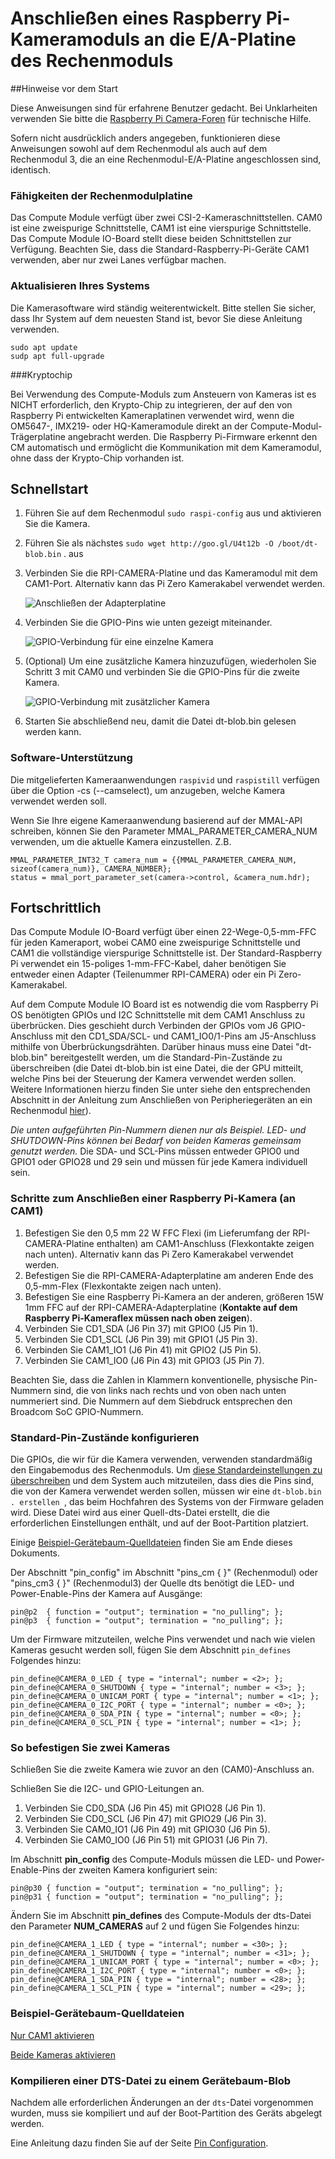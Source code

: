 # Anschließen eines Raspberry Pi-Kameramoduls an die E/A-Platine des Rechenmoduls

##Hinweise vor dem Start

Diese Anweisungen sind für erfahrene Benutzer gedacht. Bei Unklarheiten verwenden Sie bitte die [Raspberry Pi Camera-Foren](https://www.raspberrypi.org/forums/viewforum.php?f=43) für technische Hilfe.

Sofern nicht ausdrücklich anders angegeben, funktionieren diese Anweisungen sowohl auf dem Rechenmodul als auch auf dem Rechenmodul 3, die an eine Rechenmodul-E/A-Platine angeschlossen sind, identisch.

### Fähigkeiten der Rechenmodulplatine

Das Compute Module verfügt über zwei CSI-2-Kameraschnittstellen. CAM0 ist eine zweispurige Schnittstelle, CAM1 ist eine vierspurige Schnittstelle. Das Compute Module IO-Board stellt diese beiden Schnittstellen zur Verfügung. Beachten Sie, dass die Standard-Raspberry-Pi-Geräte CAM1 verwenden, aber nur zwei Lanes verfügbar machen.

### Aktualisieren Ihres Systems

Die Kamerasoftware wird ständig weiterentwickelt. Bitte stellen Sie sicher, dass Ihr System auf dem neuesten Stand ist, bevor Sie diese Anleitung verwenden.

```
sudo apt update
sudp apt full-upgrade
```

###Kryptochip

Bei Verwendung des Compute-Moduls zum Ansteuern von Kameras ist es NICHT erforderlich, den Krypto-Chip zu integrieren, der auf den von Raspberry Pi entwickelten Kameraplatinen verwendet wird, wenn die OM5647-, IMX219- oder HQ-Kameramodule direkt an der Compute-Modul-Trägerplatine angebracht werden. Die Raspberry Pi-Firmware erkennt den CM automatisch und ermöglicht die Kommunikation mit dem Kameramodul, ohne dass der Krypto-Chip vorhanden ist.


## Schnellstart

1. Führen Sie auf dem Rechenmodul `sudo raspi-config` aus und aktivieren Sie die Kamera.
1. Führen Sie als nächstes `sudo wget http://goo.gl/U4t12b -O /boot/dt-blob.bin` . aus
1. Verbinden Sie die RPI-CAMERA-Platine und das Kameramodul mit dem CAM1-Port. Alternativ kann das Pi Zero Kamerakabel verwendet werden.

    ![Anschließen der Adapterplatine](images/CMAIO-Cam-Adapter.jpg)

1. Verbinden Sie die GPIO-Pins wie unten gezeigt miteinander.

    ![GPIO-Verbindung für eine einzelne Kamera](images/CMIO-Cam-GPIO.jpg)

1. (Optional) Um eine zusätzliche Kamera hinzuzufügen, wiederholen Sie Schritt 3 mit CAM0 und verbinden Sie die GPIO-Pins für die zweite Kamera.

    ![GPIO-Verbindung mit zusätzlicher Kamera](images/CMIO-Cam-GPIO2.jpg)

1. Starten Sie abschließend neu, damit die Datei dt-blob.bin gelesen werden kann.

### Software-Unterstützung

Die mitgelieferten Kameraanwendungen `raspivid` und `raspistill` verfügen über die Option -cs (--camselect), um anzugeben, welche Kamera verwendet werden soll.

Wenn Sie Ihre eigene Kameraanwendung basierend auf der MMAL-API schreiben, können Sie den Parameter MMAL_PARAMETER_CAMERA_NUM verwenden, um die aktuelle Kamera einzustellen. Z.B.

```
MMAL_PARAMETER_INT32_T camera_num = {{MMAL_PARAMETER_CAMERA_NUM, sizeof(camera_num)}, CAMERA_NUMBER};
status = mmal_port_parameter_set(camera->control, &camera_num.hdr);
```

## Fortschrittlich

Das Compute Module IO-Board verfügt über einen 22-Wege-0,5-mm-FFC für jeden Kameraport, wobei CAM0 eine zweispurige Schnittstelle und CAM1 die vollständige vierspurige Schnittstelle ist. Der Standard-Raspberry Pi verwendet ein 15-poliges 1-mm-FFC-Kabel, daher benötigen Sie entweder einen Adapter (Teilenummer RPI-CAMERA) oder ein Pi Zero-Kamerakabel.

Auf dem Compute Module IO Board ist es notwendig die vom Raspberry Pi OS benötigten GPIOs und I2C Schnittstelle mit dem CAM1 Anschluss zu überbrücken. Dies geschieht durch Verbinden der GPIOs vom J6 GPIO-Anschluss mit den CD1_SDA/SCL- und CAM1_IO0/1-Pins am J5-Anschluss mithilfe von Überbrückungsdrähten. Darüber hinaus muss eine Datei "dt-blob.bin" bereitgestellt werden, um die Standard-Pin-Zustände zu überschreiben (die Datei dt-blob.bin ist eine Datei, die der GPU mitteilt, welche Pins bei der Steuerung der Kamera verwendet werden sollen. Weitere Informationen hierzu finden Sie unter siehe den entsprechenden Abschnitt in der Anleitung zum Anschließen von Peripheriegeräten an ein Rechenmodul [hier](cm-peri-sw-guide.md)).

*Die unten aufgeführten Pin-Nummern dienen nur als Beispiel. LED- und SHUTDOWN-Pins können bei Bedarf von beiden Kameras gemeinsam genutzt werden.* Die SDA- und SCL-Pins müssen entweder GPIO0 und GPIO1 oder GPIO28 und 29 sein und müssen für jede Kamera individuell sein.

### Schritte zum Anschließen einer Raspberry Pi-Kamera (an CAM1)

1. Befestigen Sie den 0,5 mm 22 W FFC Flexi (im Lieferumfang der RPI-CAMERA-Platine enthalten) am CAM1-Anschluss (Flexkontakte zeigen nach unten). Alternativ kann das Pi Zero Kamerakabel verwendet werden.
1. Befestigen Sie die RPI-CAMERA-Adapterplatine am anderen Ende des 0,5-mm-Flex (Flexkontakte zeigen nach unten).
1. Befestigen Sie eine Raspberry Pi-Kamera an der anderen, größeren 15W 1mm FFC auf der RPI-CAMERA-Adapterplatine (**Kontakte auf dem Raspberry Pi-Kameraflex müssen nach oben zeigen**).
1. Verbinden Sie CD1_SDA (J6 Pin 37) mit GPIO0 (J5 Pin 1).
1. Verbinden Sie CD1_SCL (J6 Pin 39) mit GPIO1 (J5 Pin 3).
1. Verbinden Sie CAM1_IO1 (J6 Pin 41) mit GPIO2 (J5 Pin 5).
1. Verbinden Sie CAM1_IO0 (J6 Pin 43) mit GPIO3 (J5 Pin 7).

Beachten Sie, dass die Zahlen in Klammern konventionelle, physische Pin-Nummern sind, die von links nach rechts und von oben nach unten nummeriert sind. Die Nummern auf dem Siebdruck entsprechen den Broadcom SoC GPIO-Nummern.

### Standard-Pin-Zustände konfigurieren

Die GPIOs, die wir für die Kamera verwenden, verwenden standardmäßig den Eingabemodus des Rechenmoduls. Um [diese Standardeinstellungen zu überschreiben](../../configuration/pin-configuration.md) und dem System auch mitzuteilen, dass dies die Pins sind, die von der Kamera verwendet werden sollen, müssen wir eine `dt-blob.bin . erstellen `, das beim Hochfahren des Systems von der Firmware geladen wird. Diese Datei wird aus einer Quell-dts-Datei erstellt, die die erforderlichen Einstellungen enthält, und auf der Boot-Partition platziert.

Einige [Beispiel-Gerätebaum-Quelldateien](#Beispiel-Gerätebaum-Quelldateien) finden Sie am Ende dieses Dokuments.

Der Abschnitt "pin_config" im Abschnitt "pins_cm { }" (Rechenmodul) oder "pins_cm3 { }" (Rechenmodul3) der Quelle dts benötigt die LED- und Power-Enable-Pins der Kamera auf Ausgänge:

```
pin@p2  { function = "output"; termination = "no_pulling"; };
pin@p3  { function = "output"; termination = "no_pulling"; };
```

Um der Firmware mitzuteilen, welche Pins verwendet und nach wie vielen Kameras gesucht werden soll, fügen Sie dem Abschnitt `pin_defines` Folgendes hinzu:

```
pin_define@CAMERA_0_LED { type = "internal"; number = <2>; };
pin_define@CAMERA_0_SHUTDOWN { type = "internal"; number = <3>; };
pin_define@CAMERA_0_UNICAM_PORT { type = "internal"; number = <1>; };
pin_define@CAMERA_0_I2C_PORT { type = "internal"; number = <0>; };
pin_define@CAMERA_0_SDA_PIN { type = "internal"; number = <0>; };
pin_define@CAMERA_0_SCL_PIN { type = "internal"; number = <1>; };
```

### So befestigen Sie zwei Kameras

Schließen Sie die zweite Kamera wie zuvor an den (CAM0)-Anschluss an.

Schließen Sie die I2C- und GPIO-Leitungen an.

1. Verbinden Sie CD0_SDA (J6 Pin 45) mit GPIO28 (J6 Pin 1).
1. Verbinden Sie CD0_SCL (J6 Pin 47) mit GPIO29 (J6 Pin 3).
1. Verbinden Sie CAM0_IO1 (J6 Pin 49) mit GPIO30 (J6 Pin 5).
1. Verbinden Sie CAM0_IO0 (J6 Pin 51) mit GPIO31 (J6 Pin 7).

Im Abschnitt **pin_config** des Compute-Moduls müssen die LED- und Power-Enable-Pins der zweiten Kamera konfiguriert sein:

```
pin@p30 { function = "output"; termination = "no_pulling"; };
pin@p31 { function = "output"; termination = "no_pulling"; };
```

Ändern Sie im Abschnitt **pin_defines** des Compute-Moduls der dts-Datei den Parameter **NUM_CAMERAS** auf 2 und fügen Sie Folgendes hinzu:

```
pin_define@CAMERA_1_LED { type = "internal"; number = <30>; };
pin_define@CAMERA_1_SHUTDOWN { type = "internal"; number = <31>; };
pin_define@CAMERA_1_UNICAM_PORT { type = "internal"; number = <0>; };
pin_define@CAMERA_1_I2C_PORT { type = "internal"; number = <0>; };
pin_define@CAMERA_1_SDA_PIN { type = "internal"; number = <28>; };
pin_define@CAMERA_1_SCL_PIN { type = "internal"; number = <29>; };
```

<a name="sample-device-tree-source-files"></a>
### Beispiel-Gerätebaum-Quelldateien

[Nur CAM1 aktivieren](dt-blob-cam1.dts)

[Beide Kameras aktivieren](dt-blob-dualcam.dts)

### Kompilieren einer DTS-Datei zu einem Gerätebaum-Blob

Nachdem alle erforderlichen Änderungen an der `dts`-Datei vorgenommen wurden, muss sie kompiliert und auf der Boot-Partition des Geräts abgelegt werden.

Eine Anleitung dazu finden Sie auf der Seite [Pin Configuration](../../configuration/pin-configuration.md).